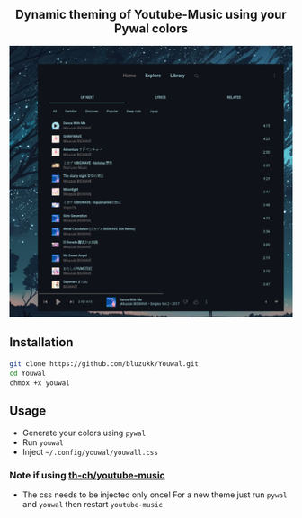 <h2 align="center">Dynamic theming of Youtube-Music using your Pywal colors</h2>

![](.screenshots/blue.png)

## Installation
```bash
git clone https://github.com/bluzukk/Youwal.git
cd Youwal
chmox +x youwal
```

## Usage
* Generate your colors using `pywal`
* Run `youwal` 
* Inject `~/.config/youwal/youwall.css`

### Note if using [th-ch/youtube-music](th-ch/youtube-music)
* The css needs to be injected only once! For a new theme just run `pywal` and `youwal` then restart `youtube-music`

